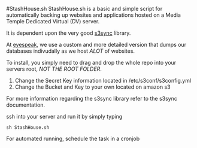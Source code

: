 #StashHouse.sh
StashHouse.sh is a basic and simple script for automatically backing up websites and applications hosted on a 
Media Temple Dedicated Virtual (DV) server.

It is dependent upon the very good [s3sync](https://github.com/ms4720/s3sync) library.

At [eyespeak](http://eyespeak.com/), we use a custom and more detailed version that dumps our databases indivudally as we host *ALOT* of websites.

To install, you simply need to drag and drop the whole repo into your servers root, *NOT THE ROOT FOLDER*.

1. Change the Secret Key information located in /etc/s3conf/s3config.yml
2. Change the Bucket and Key to your own located on amazon s3

For more information regarding the s3sync library refer to the s3sync documentation.

ssh into your server and run it by simply typing
```
sh StashHouse.sh
```

For automated running, schedule the task in a cronjob
